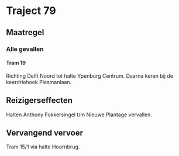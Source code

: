 # Traject 79
## Maatregel
### Alle gevallen

#### Tram 19
Richting Delft Noord tot halte Ypenburg Centrum. Daarna keren bij de keerdriehoek Plesmanlaan.

## Reizigerseffecten
Halten Anthony Fokkersingel t/m Nieuwe Plantage vervallen.

## Vervangend vervoer
Tram 15/1 via halte Hoornbrug.
